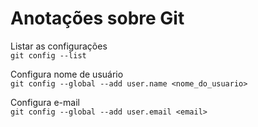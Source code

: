 # Anotações sobre Git

Listar as configurações <br>
```git config --list```

Configura nome de usuário <br>
```git config --global --add user.name <nome_do_usuario>```

Configura e-mail <br>
```git config --global --add user.email <email>```


